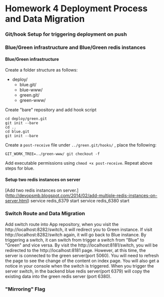 # Homework 4 Deployment Process and Data Migration

### Git/hook Setup for triggering deployment on push

### Blue/Green infrastructure and Blue/Green redis instances
#### Blue/Green infrastructure
Create a folder structure as follows:

* deploy/
  * blue.git/
  * blue-www/
  * green.git/
  * green-www/

Create "bare" repository and add hook script

    cd deploy/green.git
    git init --bare
    cd ..
    cd blue.git
    git init --bare

Create a `post-receive` file under `../green.git/hooks/` , place the following:

    GIT_WORK_TREE=../green-www/ git checkout -f

Add executable permissions using `chmod +x post-receive`. Repeat above steps for blue.

#### Setup two redis instances on server
[Add two redis instances on server.] (http://devopsmb.blogspot.com/2014/02/add-multiple-redis-instances-on-server.html)
    service redis_6379 start
    service redis_6380 start

### Switch Route and Data Migration
Add switch route into App repository, when you visit the http://localhost:8282/switch, it will redirect you to Green instance. If visit http://localhost:8282/switch again, it will go back to Blue instance. By triggering a switch, it can switch from trigger a switch from "Blue" to "Green" and vice versa.
By visit the http://localhost:8181/switch, you will be redirected to the http://localhost:8181 page. However, at this time, the server is connected to the green server(port 5060). You will need to refresh the page to see the change of the content on index page. You will also get a notice in your console when the switch is triggered. When you trigger the server switch, in the backend blue redis server(port 6379) will copy the existing data into the green redis server (port 6380).

### "Mirroring" Flag